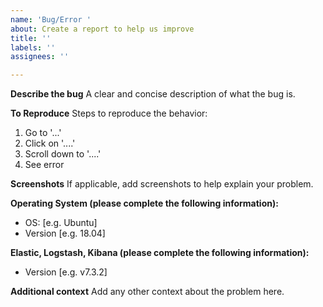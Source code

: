 ```yaml
---
name: 'Bug/Error '
about: Create a report to help us improve
title: ''
labels: ''
assignees: ''

---
```


**Describe the bug**
A clear and concise description of what the bug is.

**To Reproduce**
Steps to reproduce the behavior:
1. Go to '...'
2. Click on '....'
3. Scroll down to '....'
4. See error

**Screenshots**
If applicable, add screenshots to help explain your problem.

**Operating System (please complete the following information):**
 - OS: [e.g. Ubuntu]
 - Version [e.g. 18.04]
 
**Elastic, Logstash, Kibana (please complete the following information):**
 - Version [e.g. v7.3.2]

**Additional context**
Add any other context about the problem here.
